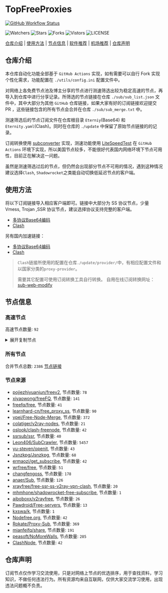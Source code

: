 # TopFreeProxies
[![GitHub Workflow Status](https://github.com/Jason6111/topfreeproxies/actions/workflows/get-proxies.yml/badge.svg)](https://github.com/Jason6111/TopFreeProxies/actions/workflows/get-proxies.yml) 

![Watchers](https://img.shields.io/github/watchers/Jason6111/topfreeproxies) ![Stars](https://img.shields.io/github/stars/Jason6111/topfreeproxies) ![Forks](https://img.shields.io/github/forks/Jason6111/topfreeproxies) ![Vistors](https://visitor-badge.laobi.icu/badge?page_id=Jason6111.topfreeproxies) ![LICENSE](https://img.shields.io/badge/license-CC%20BY--SA%204.0-green.svg)

[仓库介绍](https://github.com/Jason6111/TopFreeProxies#仓库介绍) | [使用方法](https://github.com/Jason6111/TopFreeProxies#使用方法) | [节点信息](https://github.com/Jason6111/TopFreeProxies#节点信息) | [软件推荐](https://github.com/Jason6111/TopFreeProxies#客户端选择) | [机场推荐](https://github.com/Jason6111/TopFreeProxies#机场推荐) | [仓库声明](https://github.com/Jason6111/TopFreeProxies#仓库声明)

## 仓库介绍
本仓库自动化功能全部基于 `GitHub Actions` 实现，如有需要可以自行 Fork 实现个性化需求，功能配置在 `./utils/config.ini` 配置文件中。

对网络上各免费节点池及博主分享的节点进行测速筛选出较为稳定高速的节点，再导入到仓库中进行分享记录。所筛选的节点链接在仓库 `./sub/sub_list.json` 文件中，其中大部分为其他 `GitHub` 仓库链接，如果大家有好的订阅链接欢迎提交 PR ，这些链接包含的所有节点会合并在仓库 `./sub/sub_merge.txt` 中。

测速筛选后的节点订阅文件在仓库根目录 `Eterniy`(Base64) 和 `Eternity.yaml`(Clash)。同时在仓库的 `./update` 中保留了原始节点链接的的记录。

订阅转换使用 [subconverter](https://github.com/tindy2013/subconverter) 实现，测速功能使用 [LiteSpeedTest](https://github.com/xxf098/LiteSpeedTest) 在 `GitHub Actions` 环境下实现，所以美国节点较多，不能很好代表国内网络环境下节点可用性，目前正在解决这一问题。

虽然是测速筛选过后的节点，但仍然会出现部分节点不可用的情况，遇到这种情况建议选择`Clash`, `Shadowrocket`之类能自动切换低延迟节点的客户端。

## 使用方法
将以下订阅链接导入相应客户端即可。链接中大部分为 SS 协议节点，少量 Vmess, Trojan ,SSR 协议节点，建议选择协议支持完整的客户端。

- [多协议Base64编码](https://raw.githubusercontent.com/Jason6111/TopFreeProxies/master/Eternity)
- [Clash](https://raw.githubusercontent.com/Jason6111/TopFreeProxies/master/Eternity.yaml)

另有国内加速链接：

- [多协议Base64编码](https://fastly.jsdelivr.net/gh/Jason6111/TopFreeProxies@master/Eternity)
- [Clash](https://fastly.jsdelivr.net/gh/Jason6111/TopFreeProxies@master/Eternity.yaml)

>`Clash`链接所使用的配置在仓库`./update/provider/`中，有相应配置文件和以国家分类的`proxy-provider`。
>
>需要其它配置可使用订阅转换工具自行转换。
>自用在线订阅转换网址：[sub-web-modify](https://sub.v1.mk/)

## 节点信息
### 高速节点
高速节点数量: `92`
<details>
  <summary>展开复制节点</summary>

    vmess://eyJ2IjoiMiIsInBzIjoi8J+HuPCfh6wg5paw5Yqg5Z2hXzExMjIwMDIiLCJhZGQiOiIxNS4yMzUuMTQ3LjE4NiIsInBvcnQiOiI4MCIsInR5cGUiOiJub25lIiwiaWQiOiI2ZmVhMTY0OS00MjViLTQwOTItYmY1My0yOTc5MjE1MmM5MjUiLCJhaWQiOiIwIiwibmV0Ijoid3MiLCJwYXRoIjoiL3NzaGtpdC9FcnR1c2c4Ni82MzUwMTQ2MzhjMjY0LyIsImhvc3QiOiIiLCJ0bHMiOiIifQ==
    vmess://eyJ2IjoiMiIsInBzIjoi8J+HuPCfh6wg5paw5Yqg5Z2hXzExMjIxOTciLCJhZGQiOiI4LjIxOS41OC41OCIsInBvcnQiOiI0NDMiLCJ0eXBlIjoibm9uZSIsImlkIjoiOTE2NDZmOWEtYjRlOS00YWNhLWJmZTMtODg5MmIzZTU4ZmU3IiwiYWlkIjoiMCIsIm5ldCI6IndzIiwicGF0aCI6Ii9yYXkiLCJob3N0IjoibGczMC5jZmNkbjMueHl6IiwidGxzIjoidGxzIn0=
    ss://YWVzLTI1Ni1nY206YTgwMTYzMmQyZTJl@fn600mlines024.svcline.com:995#%F0%9F%87%A8%F0%9F%87%B3%20%5B11-24%5D-%F0%9F%87%B9%F0%9F%87%BC-%E5%8F%B0%E6%B9%BE-2541-fn600mlines024.svcline.com
    ssr://NDIuOTguMjcuMTgzOjU0MzphdXRoX2FlczEyOF9tZDU6Y2hhY2hhMjAtaWV0ZjpwbGFpbjpiV0pzWVc1ck1YQnZjblEvP2dyb3VwPVUxTlNVSEp2ZG1sa1pYSSZyZW1hcmtzPThKLUhyZkNmaDdBZ0xlbW1tZWE0cnkwME1pNDVPQzR5Tnk0eE9ETSZvYmZzcGFyYW09JnByb3RvcGFyYW09TlRFek5qRTZOamR0WmtsVWIwdzRORkJ1V25Fd1pB
    ssr://anAuaW5kaWdvLjAyLm5la29jbG91ZC5jbjoxOTA1OTphdXRoX2FlczEyOF9tZDU6YWVzLTEyOC1jZmI6cGxhaW46YVd4MWRXeHllblpwYVdzLz9ncm91cD1VMU5TVUhKdmRtbGtaWEkmcmVtYXJrcz04Si1Icl9DZmg3VWdMZWFYcGVhY3JDMXFjQzVwYm1ScFoyOHVNREl1Ym1WcmIyTnNiM1ZrTG1OdSZvYmZzcGFyYW09TW1NME5tSTBNall4TXk1M2JuTXVkMmx1Wkc5M2N5NWpiMjAmcHJvdG9wYXJhbT0
    vmess://eyJ2IjoiMiIsInBzIjoi8J+HrfCfh7AgLemmmea4ry0xMC5kb3VsdW9zLmljdSIsImFkZCI6IjEwLmRvdWx1b3MuaWN1IiwicG9ydCI6IjUzMDEwIiwidHlwZSI6Im5vbmUiLCJpZCI6IjRmMDQ5ZjZjLWQ0MmItMzQ5Mi1iZDM4LWYzZmYxMTdhOTRiYyIsImFpZCI6IjIiLCJuZXQiOiJ0Y3AiLCJwYXRoIjoiL3JheSIsImhvc3QiOiJsZzMwLmNmY2RuMy54eXoiLCJ0bHMiOiIifQ==
    vmess://eyJ2IjoiMiIsInBzIjoi8J+HrfCfh7AgLemmmea4ry0yMi5kb3VsdW9zLmljdSIsImFkZCI6IjIyLmRvdWx1b3MuaWN1IiwicG9ydCI6IjMzMDIyIiwidHlwZSI6Im5vbmUiLCJpZCI6IjcyMjVmZTNmLWFhNGEtMzk2NS1hNTBjLWNiMzk4ODRkM2JlYiIsImFpZCI6IjIiLCJuZXQiOiJ0Y3AiLCJwYXRoIjoiL3JheSIsImhvc3QiOiJsZzMwLmNmY2RuMy54eXoiLCJ0bHMiOiIifQ==
    vmess://eyJ2IjoiMiIsInBzIjoi8J+HrfCfh7AgLemmmea4ry1haC55ZDAxLnBhb3Bhb2Nsb3VkLmN5b3UiLCJhZGQiOiJhaC55ZDAxLnBhb3Bhb2Nsb3VkLmN5b3UiLCJwb3J0IjoiMTAwMjciLCJ0eXBlIjoibm9uZSIsImlkIjoiZDYyYTExNmUtYzAxNC0zM2U1LTk0NTgtZDFiNmUyNzFlN2E1IiwiYWlkIjoiMCIsIm5ldCI6IndzIiwicGF0aCI6Ii8iLCJob3N0IjoidXMwNy5zc3J1NC5mdW4iLCJ0bHMiOiJ0bHMifQ==
    vmess://eyJ2IjoiMiIsInBzIjoi8J+Hr/Cfh7UgLeaXpeacrC1qcC5pZGNsb3VkaG9zdC5kZSIsImFkZCI6ImpwLmlkY2xvdWRob3N0LmRlIiwicG9ydCI6IjgwIiwidHlwZSI6Im5vbmUiLCJpZCI6ImRmNDFlMjNhLTc4YWItNDdhZC05ZTcxLTg5YzIyMWIwNmQwYyIsImFpZCI6IjAiLCJuZXQiOiJ3cyIsInBhdGgiOiIvIiwiaG9zdCI6ImpwLmlkY2xvdWRob3N0LmRlIiwidGxzIjoiIn0=
    vmess://eyJ2IjoiMiIsInBzIjoi8J+HuPCfh6wgLeaWsOWKoOWdoS1zZy5pZGNsb3VkaG9zdC5kZSIsImFkZCI6InNnLmlkY2xvdWRob3N0LmRlIiwicG9ydCI6IjgwIiwidHlwZSI6Im5vbmUiLCJpZCI6ImExZThmOWE2LWRlZTUtNDdmZC1iYmM5LWU5MzA3ZTBiMGVlMSIsImFpZCI6IjAiLCJuZXQiOiJ3cyIsInBhdGgiOiIvIiwiaG9zdCI6InNnLmlkY2xvdWRob3N0LmRlIiwidGxzIjoiIn0=
    vmess://eyJ2IjoiMiIsInBzIjoi8J+HuPCfh6wgLeaWsOWKoOWdoS01NC4yNTEuMTI5Ljc2IiwiYWRkIjoiNTQuMjUxLjEyOS43NiIsInBvcnQiOiIxODA4MCIsInR5cGUiOiJub25lIiwiaWQiOiJhNWRlMDRjOS00MDA5LTQ2ZGUtYTg5NS02MDMyYzdmYmZlODIiLCJhaWQiOiIwIiwibmV0Ijoid3MiLCJwYXRoIjoiLyIsImhvc3QiOiI1NC4yNTEuMTI5Ljc2IiwidGxzIjoiIn0=
    vmess://eyJ2IjoiMiIsInBzIjoi8J+HuPCfh6wgLeaWsOWKoOWdoS1zZzMuY3pzMTAwMC5jb20iLCJhZGQiOiJzZzMuY3pzMTAwMC5jb20iLCJwb3J0IjoiODg4MyIsInR5cGUiOiJub25lIiwiaWQiOiIwODQzMWVmNy00OTQ1LTRhNzEtYThjYS03YjBkMTNkZjEwZjIiLCJhaWQiOiIwIiwibmV0IjoidGNwIiwicGF0aCI6Ii8iLCJob3N0IjoiNTQuMjUxLjEyOS43NiIsInRscyI6IiJ9
    vmess://eyJ2IjoiMiIsInBzIjoi8J+HuPCfh6wgLeaWsOWKoOWdoS12NS41ODMxODEueHl6IiwiYWRkIjoidjUuNTgzMTgxLnh5eiIsInBvcnQiOiIxMzMyIiwidHlwZSI6Im5vbmUiLCJpZCI6ImMwYjVkNzU5LWU0MmQtNGVhZC1iMzc0LTMzYTliNTQ0MDJhYSIsImFpZCI6IjAiLCJuZXQiOiJ3cyIsInBhdGgiOiIvIiwiaG9zdCI6InB1bGwuZnJlZS52aWRlby4xMDAxMC5jb20iLCJ0bHMiOiIifQ==
    vmess://eyJ2IjoiMiIsInBzIjoi8J+HqPCfh7MgLeWPsOa5vuWPsOS4reW4gi14dDAwMS54bXJ0aG5vZGUuY29tIiwiYWRkIjoieHQwMDEueG1ydGhub2RlLmNvbSIsInBvcnQiOiI0NDMiLCJ0eXBlIjoibm9uZSIsImlkIjoiYTZjNzIxMDMtYjJhMC0zZTdmLTlkNDktY2YzNzgyMDllNzNiIiwiYWlkIjoiMCIsIm5ldCI6IndzIiwicGF0aCI6Ii8iLCJob3N0Ijoid3MtYWljZG4uY29tIiwidGxzIjoidGxzIn0=
    vmess://eyJ2IjoiMiIsInBzIjoi8J+HqPCfh7MgLeWPsOa5vuWPsOWMl+W4gi0xNjUuMTU0LjIyNi40NSIsImFkZCI6IjE2NS4xNTQuMjI2LjQ1IiwicG9ydCI6IjgwIiwidHlwZSI6Im5vbmUiLCJpZCI6IjRkMGVmYTY1LTBmMDEtNGY5YS1iODA1LWVkNTcxOWY2ZTAyNiIsImFpZCI6IjAiLCJuZXQiOiJ3cyIsInBhdGgiOiIvIiwiaG9zdCI6ImRtLnRvdXRpYW8uY29tIiwidGxzIjoiIn0=
    vmess://eyJ2IjoiMiIsInBzIjoi8J+HqPCfh7MgLeWPsOa5vuW9sOWMluWOvy0xMDQuMTk5LjEzMS4xNzIiLCJhZGQiOiIxMDQuMTk5LjEzMS4xNzIiLCJwb3J0IjoiNDU2NzUiLCJ0eXBlIjoibm9uZSIsImlkIjoiYjczOTExYTYtYmIzNS00OTQxLWExOTAtNWQ5N2U2YjZkNmY5IiwiYWlkIjoiMCIsIm5ldCI6InRjcCIsInBhdGgiOiIvIiwiaG9zdCI6ImRtLnRvdXRpYW8uY29tIiwidGxzIjoiIn0=
    vmess://eyJ2IjoiMiIsInBzIjoi8J+HrfCfh7AgLemmmea4ry0xMTkuMjM3LjQzLjk2IiwiYWRkIjoiMTE5LjIzNy40My45NiIsInBvcnQiOiI0NDMiLCJ0eXBlIjoibm9uZSIsImlkIjoiODFkOTNmNjItMTVhMi00OTk0LWFkYjktMGI1ZDkwNmFhYzdlIiwiYWlkIjoiMCIsIm5ldCI6IndzIiwicGF0aCI6Ii8iLCJob3N0IjoidGd1bml2c3Rhci4xNjgtMTM4LTk0LTE5NC5zc2xpcC5pbyIsInRscyI6IiJ9
    vmess://eyJ2IjoiMiIsInBzIjoi8J+HrfCfh7AgLemmmea4ry02MS45Mi4xODkuOTgiLCJhZGQiOiI2MS45Mi4xODkuOTgiLCJwb3J0IjoiMzk5OTkiLCJ0eXBlIjoibm9uZSIsImlkIjoiNjdjNTBmNmEtODE2ZC0zNTU1LTg5YjQtMTlkZDI5NjA4ZjhiIiwiYWlkIjoiMCIsIm5ldCI6InRjcCIsInBhdGgiOiIvIiwiaG9zdCI6InRndW5pdnN0YXIuMTY4LTEzOC05NC0xOTQuc3NsaXAuaW8iLCJ0bHMiOiIifQ==
    vmess://eyJ2IjoiMiIsInBzIjoi8J+HrfCfh7AgLemmmea4ry1oazEuY3pzMTAwMC5jb20iLCJhZGQiOiJoazEuY3pzMTAwMC5jb20iLCJwb3J0IjoiNDQ2NiIsInR5cGUiOiJub25lIiwiaWQiOiI4ODIxN2Y1OS1kOTZlLTQ3OGEtODJjOS00MmM0MmMyNzJiZTAiLCJhaWQiOiIwIiwibmV0IjoidGNwIiwicGF0aCI6Ii8iLCJob3N0IjoidGd1bml2c3Rhci4xNjgtMTM4LTk0LTE5NC5zc2xpcC5pbyIsInRscyI6IiJ9
    vmess://eyJ2IjoiMiIsInBzIjoi8J+HrfCfh7AgLemmmea4ry1oazIuZWxrbm9kZS50b3AiLCJhZGQiOiJoazIuZWxrbm9kZS50b3AiLCJwb3J0IjoiODAiLCJ0eXBlIjoibm9uZSIsImlkIjoiMWVkZWQ2ZmMtOGIyOC0zM2RmLWE5M2YtNjQ5MWRlNWY3YTEyIiwiYWlkIjoiMCIsIm5ldCI6IndzIiwicGF0aCI6Ii8iLCJob3N0IjoiYmFpZHVjZG5jbW4yLmludGVyLmlxaXlpLmNvbSIsInRscyI6IiJ9
    vmess://eyJ2IjoiMiIsInBzIjoi8J+Hr/Cfh7UgLeaXpeacrC00My4yMDAuMjMxLjg5IiwiYWRkIjoiNDMuMjAwLjIzMS44OSIsInBvcnQiOiI4MDgxIiwidHlwZSI6Im5vbmUiLCJpZCI6ImRmYTkxMzY4LTdhMzItNGFiZS1mZmJjLTc1M2IxODQ3ZDg5OSIsImFpZCI6IjAiLCJuZXQiOiJ3cyIsInBhdGgiOiIvIiwiaG9zdCI6IiIsInRscyI6IiJ9
    vmess://eyJ2IjoiMiIsInBzIjoi8J+Hr/Cfh7UgLeaXpeacrC1mdWNrLnlvdS5jb2NvanMuY2YiLCJhZGQiOiJmdWNrLnlvdS5jb2NvanMuY2YiLCJwb3J0IjoiNDQzIiwidHlwZSI6Im5vbmUiLCJpZCI6ImQ0NTU5ZmE2LWU5ZTUtNGFlMC1iMGUzLTZjZGU3N2IyOWVkYiIsImFpZCI6IjAiLCJuZXQiOiJ3cyIsInBhdGgiOiIvIiwiaG9zdCI6ImZ1Y2sueW91LmNvY29qcy5jZiIsInRscyI6InRscyJ9
    vmess://eyJ2IjoiMiIsInBzIjoi8J+Hr/Cfh7UgLeaXpeacrC1rci5pZGNsb3VkaG9zdC5kZSIsImFkZCI6ImtyLmlkY2xvdWRob3N0LmRlIiwicG9ydCI6IjgwIiwidHlwZSI6Im5vbmUiLCJpZCI6ImExZThmOWE2LWRlZTUtNDdmZC1iYmM5LWU5MzA3ZTBiMGVlMSIsImFpZCI6IjQiLCJuZXQiOiJ3cyIsInBhdGgiOiIvIiwiaG9zdCI6ImtyLmlkY2xvdWRob3N0LmRlIiwidGxzIjoiIn0=
    vmess://eyJ2IjoiMiIsInBzIjoi8J+Hr/Cfh7UgLeaXpeacrC1qcDAzLXZtMC5lbnRyeS5zcnRoZHcuYXJ0IiwiYWRkIjoianAwMy12bTAuZW50cnkuc3J0aGR3LmFydCIsInBvcnQiOiI0NDkiLCJ0eXBlIjoibm9uZSIsImlkIjoiYTg5NGY5NjktMzI2OC0zZGNiLWIxODAtODMzMWRmNGI1NTJmIiwiYWlkIjoiMSIsIm5ldCI6IndzIiwicGF0aCI6Ii8iLCJob3N0IjoieW91dHViZS1hd2Vpa2VqaSIsInRscyI6IiJ9
    vmess://eyJ2IjoiMiIsInBzIjoi8J+Hr/Cfh7UgLeaXpeacrC1qcDIuZWxrbm9kZS50b3AiLCJhZGQiOiJqcDIuZWxrbm9kZS50b3AiLCJwb3J0IjoiODAiLCJ0eXBlIjoibm9uZSIsImlkIjoiMWVkZWQ2ZmMtOGIyOC0zM2RmLWE5M2YtNjQ5MWRlNWY3YTEyIiwiYWlkIjoiMCIsIm5ldCI6IndzIiwicGF0aCI6Ii8iLCJob3N0IjoiZGF0YS52aWRlby5xaXlpLmNvbSIsInRscyI6IiJ9
    vmess://eyJ2IjoiMiIsInBzIjoi8J+Hr/Cfh7UgLeaXpeacrC12MzYuaWRjbG91ZGhvc3QuZGUiLCJhZGQiOiJ2MzYuaWRjbG91ZGhvc3QuZGUiLCJwb3J0IjoiODAiLCJ0eXBlIjoibm9uZSIsImlkIjoiZGY0MWUyM2EtNzhhYi00N2FkLTllNzEtODljMjIxYjA2ZDBjIiwiYWlkIjoiMCIsIm5ldCI6IndzIiwicGF0aCI6Ii8iLCJob3N0IjoidjM2LmlkY2xvdWRob3N0LmRlIiwidGxzIjoiIn0=
    vmess://eyJ2IjoiMiIsInBzIjoi8J+Hr/Cfh7UgLeaXpeacrC12MzEuaWRjbG91ZGhvc3QuZGUiLCJhZGQiOiJ2MzEuaWRjbG91ZGhvc3QuZGUiLCJwb3J0IjoiODAiLCJ0eXBlIjoibm9uZSIsImlkIjoiZGY0MWUyM2EtNzhhYi00N2FkLTllNzEtODljMjIxYjA2ZDBjIiwiYWlkIjoiMCIsIm5ldCI6IndzIiwicGF0aCI6Ii8iLCJob3N0IjoidjMxLmlkY2xvdWRob3N0LmRlIiwidGxzIjoiIn0=
    vmess://eyJ2IjoiMiIsInBzIjoi8J+HqPCfh7MgWzA5LTI2XXxvcGVucnVubmVyfOS4reWbveWPsOa5vihUVylUYWl3YW4vQ2l0eU9mZmljZV8yIiwiYWRkIjoiNjEuMjIyLjIwMi4xNDAiLCJwb3J0IjoiMzM3OTIiLCJ0eXBlIjoibm9uZSIsImlkIjoiZTU1Y2QxODItMDFiMC00ZmI3LWE1MTAtMzYzNzAxYTQ5MWM1IiwiYWlkIjoiMCIsIm5ldCI6IndzIiwicGF0aCI6Ii8iLCJob3N0IjoiIiwidGxzIjoiIn0=
    vmess://eyJ2IjoiMiIsInBzIjoi8J+HrfCfh7AgWzA5LTI2XXxvcGVucnVubmVyfOS4reWbvemmmea4ry/kuK3lm73lj7Dmub4oQ04pQ2hpbmEvU2hlbnpoZW4vKOWPr+iDveaYr+S4rei9rOiKgueCuSlfMyIsImFkZCI6IlYxMDQuYmdwbmV0LnRvcCIsInBvcnQiOiIyNjEwNCIsInR5cGUiOiJub25lIiwiaWQiOiJlZjM2MWM4My04Yjg5LTM5NTAtOWM5Yi02Y2NjMTc3ZTYyODUiLCJhaWQiOiIwIiwibmV0Ijoid3MiLCJwYXRoIjoiL2FkbWluIiwiaG9zdCI6IlYxMDQuYmdwbmV0LnRvcCIsInRscyI6IiJ9
    ss://YWVzLTI1Ni1nY206ZTB1eWFrZW5kZzc@x.gotout.work:30031#%F0%9F%87%AD%F0%9F%87%B0%20%5B09-26%5D%7Copenrunner%7C%E4%B8%AD%E5%9B%BD%E9%A6%99%E6%B8%AF%2F%E4%B8%AD%E5%9B%BD%E5%8F%B0%E6%B9%BE%28CN%29China%2FShenzhen%2F%28%E5%8F%AF%E8%83%BD%E6%98%AF%E4%B8%AD%E8%BD%AC%E8%8A%82%E7%82%B9%29_4
    vmess://eyJ2IjoiMiIsInBzIjoi8J+HuPCfh6wgWzA5LTI2XXxvcGVucnVubmVyfOaWsOWKoOWdoShTRylTaW5nYXBvcmUvU2luZ2Fwb3JlXzciLCJhZGQiOiJ2Mi0yLmdvZGxpZ2h0Lnh5eiIsInBvcnQiOiIzMDUyNiIsInR5cGUiOiJub25lIiwiaWQiOiI0MzMwOGQyNy05NGVjLTQwOGUtYThmNi1kNjgyY2ZiOTljYTkiLCJhaWQiOiIwIiwibmV0Ijoid3MiLCJwYXRoIjoiLzU0ZjYzNGZzIiwiaG9zdCI6InYyLTIuZ29kbGlnaHQueHl6IiwidGxzIjoidGxzIn0=
    trojan://7Z29DRr1ts@cp-asus.ml:50275?allowInsecure=1#%F0%9F%87%B8%F0%9F%87%AC%20%5B09-26%5D%7Copenrunner%7C%E6%96%B0%E5%8A%A0%E5%9D%A1%28SG%29Singapore%2FSingapore_8
    vmess://eyJ2IjoiMiIsInBzIjoi8J+HrfCfh7AgWzA5LTI2XXxvcGVucnVubmVyfOS4reWbvemmmea4ry/kuK3lm73lj7Dmub4oQ04pQ2hpbmEvQmVpamluZy8o5Y+v6IO95piv5Lit6L2s6IqC54K5KV8xMCIsImFkZCI6InNoY3UuZm9yZ2VidWtraXQuY29tIiwicG9ydCI6IjQ3Mzg5IiwidHlwZSI6Im5vbmUiLCJpZCI6ImY2ODBkZmQ4LTNiNTktNDhhZi1hZWE4LTFkNGJjMDlhMTcwNSIsImFpZCI6IjAiLCJuZXQiOiJ0Y3AiLCJwYXRoIjoiLyIsImhvc3QiOiJzaGN1LmZvcmdlYnVra2l0LmNvbSIsInRscyI6IiJ9
    vmess://eyJ2IjoiMiIsInBzIjoi8J+HrfCfh7AgWzA5LTI2XXxvcGVucnVubmVyfOS4reWbvemmmea4r+eJueWIq+ihjOaUv+WMuihISylIb25na29uZ1NBUkNoaW5hL0hvbmdLb25nXzE5IiwiYWRkIjoiNDI2aGsuZmFuczgueHl6IiwicG9ydCI6IjQ0MyIsInR5cGUiOiJub25lIiwiaWQiOiI5M2JkYWVkNS0xM2M1LTM5MjctOTNkNy1hNjg3N2M1YWM4ZDIiLCJhaWQiOiIyIiwibmV0Ijoid3MiLCJwYXRoIjoiL3JheSIsImhvc3QiOiI0MjZoay5mYW5zOC54eXoiLCJ0bHMiOiJ0bHMifQ==
    trojan://cfbabf31-2cf6-40ca-9688-abbb682370aa@cn.speedabc.xyz:32002?allowInsecure=1&sni=jp-bgp.speedaccelerate.com#%F0%9F%87%AD%F0%9F%87%B0%20%5B09-26%5D%7Copenrunner%7C%E4%B8%AD%E5%9B%BD%E9%A6%99%E6%B8%AF%2F%E4%B8%AD%E5%9B%BD%E5%8F%B0%E6%B9%BE%28CN%29China%2FShenzhen%2F%28%E5%8F%AF%E8%83%BD%E6%98%AF%E4%B8%AD%E8%BD%AC%E8%8A%82%E7%82%B9%29_25
    trojan://e5d46365e25e31d94279c2bcf93390a2@sg-sr-116.mitoption.com:443?allowInsecure=1#%F0%9F%87%B8%F0%9F%87%AC%20%5B09-26%5D%7Copenrunner%7C%E6%96%B0%E5%8A%A0%E5%9D%A1%28SG%29Singapore%2FSingapore_28
    vmess://eyJ2IjoiMiIsInBzIjoi8J+Hr/Cfh7UgWzA5LTI2XXxvcGVucnVubmVyfOaXpeacrChKUClKYXBhbi9Ub2t5b18yOSIsImFkZCI6IjE0MC4yMzguNDguMTk0IiwicG9ydCI6Ijg4ODgiLCJ0eXBlIjoibm9uZSIsImlkIjoiMjRmMWRmYWQtMTI2Ny00Mjk3LThlODgtMGU5YjhlZjQ3ZTQ3IiwiYWlkIjoiMCIsIm5ldCI6InRjcCIsInBhdGgiOiIvIiwiaG9zdCI6IiIsInRscyI6IiJ9
    ss://YWVzLTI1Ni1nY206WTZSOXBBdHZ4eHptR0M@158.247.205.87:5601#%F0%9F%87%AF%F0%9F%87%B5%20%5B09-26%5D%7Copenrunner%7C%E6%97%A5%E6%9C%AC%28JP%29Japan%2FOsaka_40
    trojan://7b4066ae-accc-11eb-a8bf-f23c91cfbbc9@ssl.tcpbbr.net:443?allowInsecure=1#%F0%9F%87%AD%F0%9F%87%B0%20%5B09-26%5D%7Copenrunner%7C%E4%B8%AD%E5%9B%BD%E9%A6%99%E6%B8%AF%E7%89%B9%E5%88%AB%E8%A1%8C%E6%94%BF%E5%8C%BA%28HK%29Hongkong%2BSAR%2BChina%2FHong%2BKong_42
    vmess://eyJ2IjoiMiIsInBzIjoi8J+HqPCfh7Mg5Y+w5rm+XzExMjIwMDMiLCJhZGQiOiIyMjAuMTMwLjgwLjE3OSIsInBvcnQiOiI0NDMiLCJ0eXBlIjoibm9uZSIsImlkIjoiY2ViOGE3ZjQtYTQ1Yi00OGE3LThmOGUtY2E3MTI0YTVlYmVlIiwiYWlkIjoiMCIsIm5ldCI6IndzIiwicGF0aCI6Ii9ob3dkeSIsImhvc3QiOiJ2MnJheTIudWRwZ3cuY29tIiwidGxzIjoiIn0=
    vmess://eyJ2IjoiMiIsInBzIjoi8J+HqPCfh7Mg5Y+w5rm+XzExMjIwMDQiLCJhZGQiOiJ0dy10Yi1jLnpjMjAyMDA0MjYuY2x1YiIsInBvcnQiOiIzOTk5OSIsInR5cGUiOiJub25lIiwiaWQiOiI2N2M1MGY2YS04MTZkLTM1NTUtODliNC0xOWRkMjk2MDhmOGIiLCJhaWQiOiIwIiwibmV0IjoidGNwIiwicGF0aCI6Ii9ob3dkeSIsImhvc3QiOiJ2MnJheTIudWRwZ3cuY29tIiwidGxzIjoiIn0=
    vmess://eyJ2IjoiMiIsInBzIjoi8J+HqPCfh7Mg5Y+w5rm+XzExMjIwMDUiLCJhZGQiOiIzMzF0dy5mYW5zOC54eXoiLCJwb3J0IjoiODAiLCJ0eXBlIjoibm9uZSIsImlkIjoiN2Y0ZmYyZTEtYzA4Zi0zNWJkLWFmZTctNGE2YTM4NjkwN2FhIiwiYWlkIjoiMiIsIm5ldCI6IndzIiwicGF0aCI6Ii9yYXkiLCJob3N0IjoiMzMxdHcuZmFuczgueHl6IiwidGxzIjoidGxzIn0=
    vmess://eyJ2IjoiMiIsInBzIjoi8J+HqPCfh7Mg5Y+w5rm+XzExMjIwMDciLCJhZGQiOiIxMDQuMjkuNjQuMjUiLCJwb3J0IjoiNDQzIiwidHlwZSI6Im5vbmUiLCJpZCI6IjkxNjQ2ZjlhLWI0ZTktNGFjYS1iZmUzLTg4OTJiM2U1OGZlNyIsImFpZCI6IjAiLCJuZXQiOiJ3cyIsInBhdGgiOiIvcmF5IiwiaG9zdCI6ImxnMzAuY2ZjZG4zLnh5eiIsInRscyI6IiJ9
    vmess://eyJ2IjoiMiIsInBzIjoi8J+HqPCfh7Mg5Y+w5rm+XzExMjIwMjYiLCJhZGQiOiJ0dy10Yi1iLnpjMjAyMDA0MjYuY2x1YiIsInBvcnQiOiIzOTk5OCIsInR5cGUiOiJub25lIiwiaWQiOiI2N2M1MGY2YS04MTZkLTM1NTUtODliNC0xOWRkMjk2MDhmOGIiLCJhaWQiOiIwIiwibmV0IjoidGNwIiwicGF0aCI6Ii9yYXkiLCJob3N0IjoibGczMC5jZmNkbjMueHl6IiwidGxzIjoiIn0=
    ss://YWVzLTI1Ni1jZmI6OWQ2Y2NlYWEzNzNiZjJjOGFjYjIyZTYwYjZhNThiZTY@45.33.88.190:443#%F0%9F%87%BA%F0%9F%87%B8%20-%E7%BE%8E%E5%9B%BD-45.33.88.190
    vmess://eyJ2IjoiMiIsInBzIjoi8J+HuvCfh7ggLeWMl+e+juWcsOWMui0xMDcuMTc0LjE4MS42MSIsImFkZCI6IjEwNy4xNzQuMTgxLjYxIiwicG9ydCI6IjY1NTAwIiwidHlwZSI6Im5vbmUiLCJpZCI6ImZmMjdiMDRhLTdkZjgtNGQ1MC1hNDQ3LTk3ZTAzZTBkZTMxOCIsImFpZCI6IjAiLCJuZXQiOiJ0Y3AiLCJwYXRoIjoiL3JheSIsImhvc3QiOiJsZzMwLmNmY2RuMy54eXoiLCJ0bHMiOiIifQ==
    vmess://eyJ2IjoiMiIsInBzIjoi8J+HuvCfh7ggLee+juWbvS0xMS5kb3VsdW9zLmljdSIsImFkZCI6IjExLmRvdWx1b3MuaWN1IiwicG9ydCI6IjUxMDExIiwidHlwZSI6Im5vbmUiLCJpZCI6IjgxNWQwMzlmLWI2MjMtMzQ2Zi1iOTI2LThiZTZlN2JiNTFjZSIsImFpZCI6IjIiLCJuZXQiOiJ0Y3AiLCJwYXRoIjoiL3JheSIsImhvc3QiOiJsZzMwLmNmY2RuMy54eXoiLCJ0bHMiOiIifQ==
    vmess://eyJ2IjoiMiIsInBzIjoi8J+HuvCfh7ggLee+juWbvS0xMTMud2dvbmcxLnRvcCIsImFkZCI6IjExMy53Z29uZzEudG9wIiwicG9ydCI6IjUyMjEzIiwidHlwZSI6Im5vbmUiLCJpZCI6IjQxN2ZlZTEwLTgxZGMtMzhjMy1iZjQ4LTIyODVhNWUwMWRkNCIsImFpZCI6IjIiLCJuZXQiOiJ0Y3AiLCJwYXRoIjoiL3JheSIsImhvc3QiOiJsZzMwLmNmY2RuMy54eXoiLCJ0bHMiOiIifQ==
    vmess://eyJ2IjoiMiIsInBzIjoi8J+HuvCfh7ggLee+juWbvS0xNjQuOTIuMTkzLjY1IiwiYWRkIjoiMTY0LjkyLjE5My42NSIsInBvcnQiOiI4MDgxIiwidHlwZSI6Im5vbmUiLCJpZCI6IjBmOWMxMDhkLWIwZDYtNDc5NS1hMzMxLTBlMjdkMDVmYjlkZiIsImFpZCI6IjAiLCJuZXQiOiJ3cyIsInBhdGgiOiIvIiwiaG9zdCI6IiIsInRscyI6IiJ9
    vmess://eyJ2IjoiMiIsInBzIjoi8J+HuvCfh7ggLee+juWbvS0xNi5kb3VsdW9zLmljdSIsImFkZCI6IjE2LmRvdWx1b3MuaWN1IiwicG9ydCI6IjUzMDE2IiwidHlwZSI6Im5vbmUiLCJpZCI6IjY2Mjk0YzNhLTdhOTUtMzVhZC1iZDk2LTZlNGFlZWUwMzMxOCIsImFpZCI6IjIiLCJuZXQiOiJ0Y3AiLCJwYXRoIjoiLyIsImhvc3QiOiIxNi5kb3VsdW9zLmljdSIsInRscyI6IiJ9
    vmess://eyJ2IjoiMiIsInBzIjoi8J+HuvCfh7ggLee+juWbvS0xNjEuMzUuMjM3LjE4MCIsImFkZCI6IjE2MS4zNS4yMzcuMTgwIiwicG9ydCI6IjgwIiwidHlwZSI6Im5vbmUiLCJpZCI6ImI5ZjdmNDg2LTkyZDItNGNmNS04ZTRjLWYxZDYwMmFlNDE5ZiIsImFpZCI6IjAiLCJuZXQiOiJ3cyIsInBhdGgiOiIvIiwiaG9zdCI6ImEuMTg5LmNuIiwidGxzIjoiIn0=
    vmess://eyJ2IjoiMiIsInBzIjoi8J+HuvCfh7ggLee+juWbvS0xN3YyLWNkbi5oeXByb3h5Lnh5eiIsImFkZCI6IjE3djItY2RuLmh5cHJveHkueHl6IiwicG9ydCI6IjQ0MyIsInR5cGUiOiJub25lIiwiaWQiOiJiNTk2OTM1Yy1iYzM2LTQzYjEtYjJmNi04YTYxYzQ4MGIzOGEiLCJhaWQiOiIwIiwibmV0Ijoid3MiLCJwYXRoIjoiLyIsImhvc3QiOiIxN3YyLWNkbi5oeXByb3h5Lnh5eiIsInRscyI6InRscyJ9
    vmess://eyJ2IjoiMiIsInBzIjoi8J+HuvCfh7ggLee+juWbvS0yOS5kb3VsdW9zLmljdSIsImFkZCI6IjI5LmRvdWx1b3MuaWN1IiwicG9ydCI6IjM2MTI5IiwidHlwZSI6Im5vbmUiLCJpZCI6ImQ2MTAzZDYzLTQyN2MtM2Y2Zi05NTJmLWViNjE4MDIwMzFmYiIsImFpZCI6IjIiLCJuZXQiOiJ0Y3AiLCJwYXRoIjoiLyIsImhvc3QiOiIxN3YyLWNkbi5oeXByb3h5Lnh5eiIsInRscyI6IiJ9
    vmess://eyJ2IjoiMiIsInBzIjoi8J+HuvCfh7ggLee+juWbvS0zLjIwLjU3LjIzNCIsImFkZCI6IjMuMjAuNTcuMjM0IiwicG9ydCI6IjgwODEiLCJ0eXBlIjoibm9uZSIsImlkIjoiMDYzMDhmOTEtMjZiZS00MzQwLWU0NTUtMDY5NTIwYTQyOTEwIiwiYWlkIjoiMCIsIm5ldCI6IndzIiwicGF0aCI6Ii8iLCJob3N0IjoiIiwidGxzIjoiIn0=
    vmess://eyJ2IjoiMiIsInBzIjoi8J+HuvCfh7ggLee+juWbvS0zNS45MS4yMjkuMTgzIiwiYWRkIjoiMzUuOTEuMjI5LjE4MyIsInBvcnQiOiI0NDMiLCJ0eXBlIjoibm9uZSIsImlkIjoiNzQ5Njk2NGYtYjUzNS00MjY2LTkwM2UtODVjOTg2YTE1ODRhIiwiYWlkIjoiMCIsIm5ldCI6IndzIiwicGF0aCI6Ii8iLCJob3N0IjoidXMzLmxvYy1tLnh5eiIsInRscyI6InRscyJ9
    vmess://eyJ2IjoiMiIsInBzIjoi8J+HuvCfh7ggLee+juWbveWKoOWIqeemj+WwvOS6muW3nuehheiwty00My4xNTYuMTguMTE5IiwiYWRkIjoiNDMuMTU2LjE4LjExOSIsInBvcnQiOiI0NjYxNyIsInR5cGUiOiJub25lIiwiaWQiOiI5NGQ0YWUzZi05MzNhLTQxZWUtYzgyNC1kNWJjZDMyZDJmMDQiLCJhaWQiOiIwIiwibmV0IjoidGNwIiwicGF0aCI6Ii8iLCJob3N0IjoidXMzLmxvYy1tLnh5eiIsInRscyI6IiJ9
    vmess://eyJ2IjoiMiIsInBzIjoi8J+HuvCfh7ggLee+juWbvS04LmRvdWx1b3MuaWN1IiwiYWRkIjoiOC5kb3VsdW9zLmljdSIsInBvcnQiOiI0MzAwOCIsInR5cGUiOiJub25lIiwiaWQiOiJiZDZiZmQyZi03YzI3LTMwYWMtYTkyOC1jZjg3ZGZjYjE1ZjMiLCJhaWQiOiIyIiwibmV0IjoidGNwIiwicGF0aCI6Ii8iLCJob3N0IjoidXMzLmxvYy1tLnh5eiIsInRscyI6IiJ9
    vmess://eyJ2IjoiMiIsInBzIjoi8J+HuvCfh7ggLee+juWbvS1hemhrMDEuYWpka2phbGpkai54eXoiLCJhZGQiOiJhemhrMDEuYWpka2phbGpkai54eXoiLCJwb3J0IjoiOTEyMSIsInR5cGUiOiJub25lIiwiaWQiOiJjYWQyM2NhMC0zMzZhLTM0NjMtYTRiNC00NGMxZWNlOTZiMzAiLCJhaWQiOiIwIiwibmV0Ijoid3MiLCJwYXRoIjoiLyIsImhvc3QiOiJsaXZlLmJpbGliaWxpLmNvbSIsInRscyI6IiJ9
    vmess://eyJ2IjoiMiIsInBzIjoi8J+HuvCfh7ggLee+juWbvS1hemhrMDIuYWpka2phbGpkai54eXoiLCJhZGQiOiJhemhrMDIuYWpka2phbGpkai54eXoiLCJwb3J0IjoiMTkwMSIsInR5cGUiOiJub25lIiwiaWQiOiJjYWQyM2NhMC0zMzZhLTM0NjMtYTRiNC00NGMxZWNlOTZiMzAiLCJhaWQiOiIwIiwibmV0Ijoid3MiLCJwYXRoIjoiLyIsImhvc3QiOiJsaXZlLmJpbGliaWxpLmNvbSIsInRscyI6IiJ9
    vmess://eyJ2IjoiMiIsInBzIjoi8J+HuvCfh7ggLee+juWbvS1kZTEuZWxrbm9kZS50b3AiLCJhZGQiOiJkZTEuZWxrbm9kZS50b3AiLCJwb3J0IjoiODAiLCJ0eXBlIjoibm9uZSIsImlkIjoiMWVkZWQ2ZmMtOGIyOC0zM2RmLWE5M2YtNjQ5MWRlNWY3YTEyIiwiYWlkIjoiMCIsIm5ldCI6IndzIiwicGF0aCI6Ii8iLCJob3N0IjoiYmFpZHVjZG5jbW4yLmludGVyLmlxaXlpLmNvbSIsInRscyI6IiJ9
    vmess://eyJ2IjoiMiIsInBzIjoi8J+HuvCfh7ggLee+juWbvS1wYW9wYW8udjIudXMwNi5wYW9wYW9jbG91ZC5jeW91IiwiYWRkIjoicGFvcGFvLnYyLnVzMDYucGFvcGFvY2xvdWQuY3lvdSIsInBvcnQiOiIzMzA2IiwidHlwZSI6Im5vbmUiLCJpZCI6IjBmZWI0ZWE5LWJjYWEtMzJjMi1iYmRkLWIzZDEzZGRkYjYxMiIsImFpZCI6IjAiLCJuZXQiOiJ3cyIsInBhdGgiOiIvIiwiaG9zdCI6InVzMDYuc3NydTQuZnVuIiwidGxzIjoidGxzIn0=
    vmess://eyJ2IjoiMiIsInBzIjoi8J+HuvCfh7ggLee+juWbvS11czgubmV0ZmxpeDYuY29tIiwiYWRkIjoidXM4Lm5ldGZsaXg2LmNvbSIsInBvcnQiOiI0NDMiLCJ0eXBlIjoibm9uZSIsImlkIjoiNDFmYzMyNWItOGIzMS0zNDQwLWFkMzItMGFhNWQ2MzBjYjQ5IiwiYWlkIjoiMCIsIm5ldCI6IndzIiwicGF0aCI6Ii8iLCJob3N0IjoidXM4Lm5ldGZsaXg2LmNvbSIsInRscyI6InRscyJ9
    vmess://eyJ2IjoiMiIsInBzIjoi8J+HuvCfh7ggLee+juWbveWKoOWIqeemj+WwvOS6muW3nua0m+adieefti11czFuaGctbm9kZS5haXFpY2hlMTIzLmNvbSIsImFkZCI6InVzMW5oZy1ub2RlLmFpcWljaGUxMjMuY29tIiwicG9ydCI6IjEzNzIzIiwidHlwZSI6Im5vbmUiLCJpZCI6ImE5MDU5N2MxLWJhYjMtNDIxNy1hZDZmLTA4Mzg2NzVjODYzNCIsImFpZCI6IjEwIiwibmV0Ijoid3MiLCJwYXRoIjoiLyIsImhvc3QiOiJ1czFuaGctbm9kZS5haXFpY2hlMTIzLmNvbSIsInRscyI6InRscyJ9
    vmess://eyJ2IjoiMiIsInBzIjoi8J+HuvCfh7ggLee+juWbvS12MTMuNTgzMTgxLnh5eiIsImFkZCI6InYxMy41ODMxODEueHl6IiwicG9ydCI6IjIwNTMiLCJ0eXBlIjoibm9uZSIsImlkIjoiY2I4ODQ5ZDctM2IwMi00OWE0LWIzMDUtOTBlNWEwYjI5Yzk0IiwiYWlkIjoiMCIsIm5ldCI6IndzIiwicGF0aCI6Ii8iLCJob3N0IjoidjEzLjU4MzE4MS54eXoiLCJ0bHMiOiIifQ==
    vmess://eyJ2IjoiMiIsInBzIjoi8J+HuvCfh7ggLee+juWbvS15eXloazIuaWt1bmNsb3VkLmNvbSIsImFkZCI6Inl5eWhrMi5pa3VuY2xvdWQuY29tIiwicG9ydCI6IjExMDEiLCJ0eXBlIjoibm9uZSIsImlkIjoiN2FlMzYyMDQtY2MxMC00ZTZkLThlZjItNzk5ZGYxNDJiYjk5IiwiYWlkIjoiMCIsIm5ldCI6IndzIiwicGF0aCI6Ii8iLCJob3N0IjoieXl5aGsyLmlrdW5jbG91ZC5jb20iLCJ0bHMiOiJ0bHMifQ==
    vmess://eyJ2IjoiMiIsInBzIjoi8J+HuvCfh7ggLee+juWbveWKoOWIqeemj+WwvOS6muW3nua0m+adieefti12aXB1czAzLmFqZGtqYWxqZGoueHl6IiwiYWRkIjoidmlwdXMwMy5hamRramFsamRqLnh5eiIsInBvcnQiOiIzMDgwIiwidHlwZSI6Im5vbmUiLCJpZCI6ImNhZDIzY2EwLTMzNmEtMzQ2My1hNGI0LTQ0YzFlY2U5NmIzMCIsImFpZCI6IjAiLCJuZXQiOiJ3cyIsInBhdGgiOiIvIiwiaG9zdCI6ImxpdmUuYmlsaWJpbGkuY29tIiwidGxzIjoiIn0=
    vmess://eyJ2IjoiMiIsInBzIjoi8J+HuvCfh7ggLee+juWbvS0wMDAwMDAwMDAwMDAwMDAwMDAwMDAwMDAwMDAwMDAwMDAwMDAwMDAwMDAwMDAwMDAwMDAwMDAwMDAwMDAzMmEucnVpNzcuY29tIiwiYWRkIjoiMDAwMDAwMDAwMDAwMDAwMDAwMDAwMDAwMDAwMDAwMDAwMDAwMDAwMDAwMDAwMDAwMDAwMDAwMDAwMDAwMzJhLnJ1aTc3LmNvbSIsInBvcnQiOiIxMjM1NiIsInR5cGUiOiJub25lIiwiaWQiOiJkODFkNWJmZi05MjVjLTQ3MTMtOTlhNC01YTZjNDBmNWJkMDEiLCJhaWQiOiIwIiwibmV0IjoidGNwIiwicGF0aCI6Ii8iLCJob3N0IjoibGl2ZS5iaWxpYmlsaS5jb20iLCJ0bHMiOiIifQ==
    vmess://eyJ2IjoiMiIsInBzIjoi5pyq55+lXzExMjIwMjIiLCJhZGQiOiIxNDEuMTAxLjExNS4xMjEiLCJwb3J0IjoiNDQzIiwidHlwZSI6Im5vbmUiLCJpZCI6IjkxNjQ2ZjlhLWI0ZTktNGFjYS1iZmUzLTg4OTJiM2U1OGZlNyIsImFpZCI6IjAiLCJuZXQiOiJ3cyIsInBhdGgiOiIvcmF5IiwiaG9zdCI6ImxnMzAuY2ZjZG4zLnh5eiIsInRscyI6InRscyJ9
    vmess://eyJ2IjoiMiIsInBzIjoi5pyq55+lXzExMjIwMjEiLCJhZGQiOiIzNC43MmltZy54eXoiLCJwb3J0IjoiNDQzIiwidHlwZSI6Im5vbmUiLCJpZCI6IjgxZDkzZjYyLTE1YTItNDk5NC1hZGI5LTBiNWQ5MDZhYWM3ZSIsImFpZCI6IjAiLCJuZXQiOiJ3cyIsInBhdGgiOiIvIiwiaG9zdCI6IjM0LjcyaW1nLnh5eiIsInRscyI6InRscyJ9
    vmess://eyJ2IjoiMiIsInBzIjoi5pyq55+lXzExMjIwMTEiLCJhZGQiOiIxNDEuMTAxLjExNS4xMzYiLCJwb3J0IjoiNDQzIiwidHlwZSI6Im5vbmUiLCJpZCI6ImZjZmFlYzkxLTYwOTYtNDRkOC05NTZjLTc4NjhkOWU4NzRiMSIsImFpZCI6IjAiLCJuZXQiOiJ3cyIsInBhdGgiOiIvcmF5IiwiaG9zdCI6ImxnMS5jZmNkbjEueHl6IiwidGxzIjoidGxzIn0=
    vmess://eyJ2IjoiMiIsInBzIjoi5pyq55+lXzExMjIwMTMiLCJhZGQiOiIxNDEuMTAxLjExNC4xMzMiLCJwb3J0IjoiNDQzIiwidHlwZSI6Im5vbmUiLCJpZCI6ImZjZmFlYzkxLTYwOTYtNDRkOC05NTZjLTc4NjhkOWU4NzRiMSIsImFpZCI6IjAiLCJuZXQiOiJ3cyIsInBhdGgiOiIvcmF5IiwiaG9zdCI6ImxnMS5jZmNkbjEueHl6IiwidGxzIjoidGxzIn0=
    vmess://eyJ2IjoiMiIsInBzIjoi5pyq55+lXzExMjIwMjYiLCJhZGQiOiIxOTguNDEuMjAzLjQiLCJwb3J0IjoiNDQzIiwidHlwZSI6Im5vbmUiLCJpZCI6ImZjZmFlYzkxLTYwOTYtNDRkOC05NTZjLTc4NjhkOWU4NzRiMSIsImFpZCI6IjAiLCJuZXQiOiJ3cyIsInBhdGgiOiIvcmF5IiwiaG9zdCI6ImxnMS5jZmNkbjEueHl6IiwidGxzIjoidGxzIn0=
    vmess://eyJ2IjoiMiIsInBzIjoiXzAyIiwiYWRkIjoiMjMuOTEuMTAwLjI0MyIsInBvcnQiOiIzMDg2MiIsInR5cGUiOiJub25lIiwiaWQiOiIzYjBmNDRlNC1kZDExLTQyOWQtYzgwZi02MTViMTA1OTVkYjkiLCJhaWQiOiIwIiwibmV0IjoidGNwIiwicGF0aCI6Ii9yYXkiLCJob3N0IjoibGcxLmNmY2RuMS54eXoiLCJ0bHMiOiIifQ==
    ss://YWVzLTI1Ni1jZmI6ZkcyYXJ0VW1IZk5UMmNYNw@213.183.53.177:9018#%F0%9F%87%B7%F0%9F%87%BA%20%5B11-24%5D-%F0%9F%87%B7%F0%9F%87%BA-%E4%BF%84%E7%BD%97%E6%96%AF-903-213.183.53.177
    ssr://ODguMjEwLjM3LjEyMzo0MTAwNzphdXRoX2FlczEyOF9zaGExOmNoYWNoYTIwLWlldGY6dGxzMS4yX3RpY2tldF9hdXRoOmVWQkxjbVY0V0dGV1RVRllSbVpsZWcvP2dyb3VwPVUxTlNVSEp2ZG1sa1pYSSZyZW1hcmtzPThKLUh0X0NmaDdvZ0xlU19oT2U5bC1hV3J5MDRPQzR5TVRBdU16Y3VNVEl6Jm9iZnNwYXJhbT1NR1ZqTlRReU9EQTROQzVrYjNkdWJHOWhaQzUzYVc1a2IzZHpkWEJrWVhSbExtTnZiUSZwcm90b3BhcmFtPU1qZ3dPRFE2YTJZME4xaG0
    ssr://ODguMjEwLjM3LjEyNDo0MTAwODphdXRoX2FlczEyOF9zaGExOmNoYWNoYTIwLWlldGY6dGxzMS4yX3RpY2tldF9hdXRoOmVWQkxjbVY0V0dGV1RVRllSbVpsZWcvP2dyb3VwPVUxTlNVSEp2ZG1sa1pYSSZyZW1hcmtzPThKLUh0X0NmaDdvZ0xlU19oT2U5bC1hV3J5MDRPQzR5TVRBdU16Y3VNVEkwJm9iZnNwYXJhbT1NR1ZqTlRReU9EQTROQzVrYjNkdWJHOWhaQzUzYVc1a2IzZHpkWEJrWVhSbExtTnZiUSZwcm90b3BhcmFtPU1qZ3dPRFE2YTJZME4xaG0
    ssr://Y20wMS5uZXdjb21lLnh5ejo1NzAzOmF1dGhfYWVzMTI4X3NoYTE6Y2hhY2hhMjAtaWV0ZjpwbGFpbjpha1poTkVZeC8_Z3JvdXA9VTFOU1VISnZkbWxrWlhJJnJlbWFya3M9NXJXMzVZMlg1NXlCNXJXMzVZLWo1YmlDTFdOdE1ERXVibVYzWTI5dFpTNTRlWG8mb2Jmc3BhcmFtPVZrZDRVMVJ0VmtaTlZGcFRWa1ZhVUZsWE1XcGxSbEpXVkZSR2ExSXdXbGxXUnpWellWVXdkMDVVU2xoaVZGWlRXa1phY21WVk9WbFZVUSZwcm90b3BhcmFtPQ
    ssr://Y21sYXllcjAyLmRlYnVnZXgueHl6OjU2MzphdXRoX2FlczEyOF9tZDU6Y2hhY2hhMjAtaWV0ZjpwbGFpbjpiV0pzWVc1ck1YQnZjblEvP2dyb3VwPVUxTlNVSEp2ZG1sa1pYSSZyZW1hcmtzPUxlYTVsdVdObC1lY2dTMWpiV3hoZVdWeU1ESXVaR1ZpZFdkbGVDNTRlWG8mb2Jmc3BhcmFtPSZwcm90b3BhcmFtPU5USTROelU2UVdFeE1USXlNVEU
    ssr://Y25nZGNtLmRlYnVnZXgueHl6OjU2MDphdXRoX2FlczEyOF9tZDU6Y2hhY2hhMjAtaWV0ZjpwbGFpbjpiV0pzWVc1ck1YQnZjblEvP2dyb3VwPVUxTlNVSEp2ZG1sa1pYSSZyZW1hcmtzPUxlYTVsdVdObC1lY2dTMWpibWRrWTIwdVpHVmlkV2RsZUM1NGVYbyZvYmZzcGFyYW09JnByb3RvcGFyYW09TWpjM01UTTZRV0V4TVRJeU1URQ
    ssr://ZWR1YWxsLmJ1enpsaW5lLm9yZzo2MTI6YXV0aF9hZXMxMjhfbWQ1OmNoYWNoYTIwLWlldGY6cGxhaW46YldKc1lXNXJNWEJ2Y25RLz9ncm91cD1VMU5TVUhKdmRtbGtaWEkmcmVtYXJrcz1MZWE1bHVXTmwtZWNnUzFsWkhWaGJHd3VZblY2ZW14cGJtVXViM0puJm9iZnNwYXJhbT1WRmR3VDJKV2NIUlZWRTVPVmtWV01WbHNaSE5oYlU1MFQxaHdhVTFzYjNkVVJ6RlBaRzFLVWcmcHJvdG9wYXJhbT0
    ssr://aW5sYXllcjcuc3RhbmR1cmxzLmNvOjU2MTphdXRoX2FlczEyOF9tZDU6Y2hhY2hhMjAtaWV0ZjpwbGFpbjpiV0pzWVc1ck1YQnZjblEvP2dyb3VwPVUxTlNVSEp2ZG1sa1pYSSZyZW1hcmtzPUxlYTVsdVdObC1lY2dTMXBibXhoZVdWeU55NXpkR0Z1WkhWeWJITXVZMjgmb2Jmc3BhcmFtPSZwcm90b3BhcmFtPU1qVTBORE02U25OdWVtdHdaemc0T0E
    ssr://aWQtMS5naXRvLmNjOjMzMjg6YXV0aF9hZXMxMjhfbWQ1OmFlcy0yNTYtY2ZiOnRsczEuMl90aWNrZXRfYXV0aDpPV2xtWVhOMC8_Z3JvdXA9VTFOU1VISnZkbWxrWlhJJnJlbWFya3M9NWJtXzVMaWM1NXlCNW8tdDZaaXo1YmlDTFdsa0xURXVaMmwwYnk1all3Jm9iZnNwYXJhbT0mcHJvdG9wYXJhbT0
    ssr://aWVwbDEubm5vb2RkZWUueHl6OjIwMzE6YXV0aF9hZXMxMjhfbWQ1OmNoYWNoYTIwLWlldGY6aHR0cF9zaW1wbGU6WTNoemMzSTVNVEUvP2dyb3VwPVUxTlNVSEp2ZG1sa1pYSSZyZW1hcmtzPTVyS3o1WTJYNTV5QjZhbTc2YW1zNWJxWDViaUNMV2xsY0d3eExtNXViMjlrWkdWbExuaDVlZyZvYmZzcGFyYW09Wm1VNU9UTTJOakF6TG0xcFkzSnZjMjltZEM1amIyMCZwcm90b3BhcmFtPU5qWXdNenBtYkVweGJFMA
    ssr://anAtMi5naXRvLmNjOjMzNDE1OmF1dGhfYWVzMTI4X21kNTphZXMtMjU2LWNmYjp0bHMxLjJfdGlja2V0X2F1dGg6T1dsbVlYTjAvP2dyb3VwPVUxTlNVSEp2ZG1sa1pYSSZyZW1hcmtzPThKLUhyX0NmaDdVZzVyS3o1WTJYNTV5QjVyU2I2Wml6NWJpQ0xXcHdMVEl1WjJsMGJ5NWpZdyZvYmZzcGFyYW09T1RRd1l6SXpNRGcxTlM1a2IzZHViRzloWkM1M2FXNWtiM2R6ZFhCa1lYUmxMbU52YlEmcHJvdG9wYXJhbT1NekE0TlRVNk1FWjJXbEo1
    ssr://anAtMi5naXRvLmNjOjMzNDE1OmF1dGhfYWVzMTI4X21kNTphZXMtMjU2LWNmYjp0bHMxLjJfdGlja2V0X2F1dGg6T1dsbVlYTjAvP2dyb3VwPVUxTlNVSEp2ZG1sa1pYSSZyZW1hcmtzPThKLUhyX0NmaDdVZzVyS3o1WTJYNTV5QjVyU2I2Wml6NWJpQ0xXcHdMVEl1WjJsMGJ5NWpZeUF5Jm9iZnNwYXJhbT1PVFF3WXpJek1EZzFOUzVrYjNkdWJHOWhaQzUzYVc1a2IzZHpkWEJrWVhSbExtTnZiUSZwcm90b3BhcmFtPQ
    ssr://anAtMi5naXRvLmNjOjMzNDE1OmF1dGhfYWVzMTI4X21kNTphZXMtMjU2LWNmYjp0bHMxLjJfdGlja2V0X2F1dGg6T1dsbVlYTjAvP2dyb3VwPVUxTlNVSEp2ZG1sa1pYSSZyZW1hcmtzPThKLUhyX0NmaDdVZzVyS3o1WTJYNTV5QjVyU2I2Wml6NWJpQ0xXcHdMVEl1WjJsMGJ5NWpZeUF6Jm9iZnNwYXJhbT1PVFF3WXpJek1EZzFOUzVrYjNkdWJHOWhaQzUzYVc1a2IzZHpkWEJrWVhSbExtTnZiUSZwcm90b3BhcmFtPQ
    ssr://anAtMi5naXRvLmNjOjMzNDE1OmF1dGhfYWVzMTI4X21kNTphZXMtMjU2LWNmYjp0bHMxLjJfdGlja2V0X2F1dGg6T1dsbVlYTjAvP2dyb3VwPVUxTlNVSEp2ZG1sa1pYSSZyZW1hcmtzPThKLUhyX0NmaDdVZzVyS3o1WTJYNTV5QjVyU2I2Wml6NWJpQ0xXcHdMVEl1WjJsMGJ5NWpZeUEwJm9iZnNwYXJhbT1PVFF3WXpJek1EZzFOUzVrYjNkdWJHOWhaQzUzYVc1a2IzZHpkWEJrWVhSbExtTnZiUSZwcm90b3BhcmFtPU16QTROVFU2TUVaMldsSjU
    ssr://anAtMi5naXRvLmNjOjMzNDE1OmF1dGhfYWVzMTI4X21kNTphZXMtMjU2LWNmYjp0bHMxLjJfdGlja2V0X2F1dGg6T1dsbVlYTjAvP2dyb3VwPVUxTlNVSEp2ZG1sa1pYSSZyZW1hcmtzPThKLUhyX0NmaDdVZ0xlYXhuLWlMai1lY2dTMXFjQzB5TG1kcGRHOHVZMk0mb2Jmc3BhcmFtPU9UUXdZekl6TURnMU5TNWtiM2R1Ykc5aFpDNTNhVzVrYjNkemRYQmtZWFJsTG1OdmJRJnByb3RvcGFyYW09TXpBNE5UVTZNRVoyV2xKNQ
    vmess://eyJ2IjoiMiIsInBzIjoi6L+Z5Lqb6IqC54K55Y+q6IO95aSH55So5oiW6ICF6Ziy5q2i5aSx6IGU77yM6Jm954S26LSo6YeP5bm25LiN5piv5b6I5aW977yM5Lmf6K+35L2O6LCD5L2/55SoKSA2MiIsImFkZCI6IjQ2LjE4Mi4xMDcuMzciLCJwb3J0IjoiNDQzIiwidHlwZSI6Im5vbmUiLCJpZCI6IjY1ZWE2NzI3LTQ0NjEtNDdhNy1hNWM0LWZlZjJjNjdmMmY2OCIsImFpZCI6IjY0IiwibmV0Ijoid3MiLCJwYXRoIjoiL2Zvb3RlcnMiLCJob3N0IjoiNDYuMTgyLjEwNy4zNyIsInRscyI6InRscyJ9
    ssr://bGlhb25pbmdkZG5zLnh5ejoxMTQyNDphdXRoX2FlczEyOF9zaGExOmNoYWNoYTIwLWlldGY6dGxzMS4yX3RpY2tldF9hdXRoOlJtaGlaVEI2Lz9ncm91cD1VMU5TVUhKdmRtbGtaWEkmcmVtYXJrcz04Si1IdVBDZmg2d2c1ckt6NVkyWDU1eUI1cGF3NUxtaDViaUNMV3hwWVc5dWFXNW5aR1J1Y3k1NGVYbyZvYmZzcGFyYW09JnByb3RvcGFyYW09TWpZM09EWTZjak4xVjBodw
    ssr://bmwtMS5naXRvLmNjOjgzMzA6YXV0aF9hZXMxMjhfbWQ1OmFlcy0yNTYtY2ZiOnRsczEuMl90aWNrZXRfYXV0aDpPV2xtWVhOMC8_Z3JvdXA9VTFOU1VISnZkbWxrWlhJJnJlbWFya3M9OEotSHNfQ2ZoN0VnTGVXTWwtUzZyT1c0Z2kxdWJDMHhMbWRwZEc4dVkyTSZvYmZzcGFyYW09JnByb3RvcGFyYW09
    

</details>

### 所有节点
合并节点总数: `2386`
[节点链接](https://raw.githubusercontent.com/Jason6111/TopFreeProxies/master/sub/sub_merge_base64.txt)

### 节点来源
- [pojiezhiyuanjun/freev2](https://github.com/pojiezhiyuanjun/freev2), 节点数量: `78`
- [xiyaowong/freeFQ](https://github.com/xiyaowong/freeFQ), 节点数量: `141`
- [freefq/free](https://github.com/freefq/free), 节点数量: `41`
- [learnhard-cn/free_proxy_ss](https://github.com/learnhard-cn/free_proxy_ss), 节点数量: `90`
- [vpei/Free-Node-Merge](https://github.com/vpei/Free-Node-Merge), 节点数量: `372`
- [colatiger/v2ray-nodes](https://github.com/colatiger/v2ray-nodes), 节点数量: `21`
- [oslook/clash-freenode](https://github.com/oslook/clash-freenode), 节点数量: `42`
- [ssrsub/ssr](https://github.com/ssrsub/ssr), 节点数量: `40`
- [Leon406/SubCrawler](https://github.com/Leon406/SubCrawler), 节点数量: `5457`
- [yu-steven/openit](https://github.com/yu-steven/openit), 节点数量: `43`
- [Jsnzkpg/Jsnzkpg](https://github.com/Jsnzkpg/Jsnzkpg), 节点数量: `68`
- [ermaozi/get_subscribe](https://github.com/ermaozi/get_subscribe), 节点数量: `42`
- [wrfree/free](https://github.com/wrfree/free), 节点数量: `51`
- [changfengoss](https://github.com/ronghuaxueleng/get_v2), 节点数量: `178`
- [anaer/Sub](https://github.com/anaer/Sub), 节点数量: `126`
- [xrayfree/free-ssr-ss-v2ray-vpn-clash](https://github.com/xrayfree/free-ssr-ss-v2ray-vpn-clash), 节点数量: `20`
- [mhmhone/shadowrocket-free-subscribe](https://github.com/mhmhone/shadowrocket-free-subscribe), 节点数量: `1`
- [aiboboxx/v2rayfree](https://github.com/aiboboxx/v2rayfree), 节点数量: `26`
- [Pawdroid/Free-servers](https://github.com/Pawdroid/Free-servers), 节点数量: `13`
- [kxswa/k](https://github.com/kxswa/k), 节点数量: `1`
- [Nodefree.org](https://github.com/Fukki-Z/nodefree), 节点数量: `42`
- [Rokate/Proxy-Sub](https://github.com/Rokate/Proxy-Sub), 节点数量: `369`
- [mianfeifq/share](https://github.com/mianfeifq/share), 节点数量: `191`
- [peasoft/NoMoreWalls](https://github.com/peasoft/NoMoreWalls), 节点数量: `285`
- [ClashNode](https://clashnode.com/f/freenode), 节点数量: `42`


## 仓库声明
订阅节点仅作学习交流使用，只是对网络上节点的优选排序，用于查找资料，学习知识，不做任何违法行为。所有资源均来自互联网，仅供大家交流学习使用，出现违法问题概不负责。

